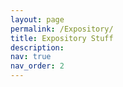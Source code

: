 ```yaml
---
layout: page
permalink: /Expository/
title: Expository Stuff
description:
nav: true
nav_order: 2
---
```



